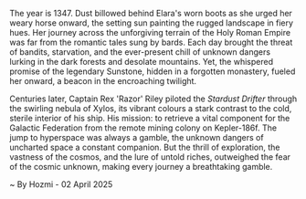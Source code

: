 
The year is 1347.  Dust billowed behind Elara's worn boots as she urged her weary horse onward, the setting sun painting the rugged landscape in fiery hues.  Her journey across the unforgiving terrain of the Holy Roman Empire was far from the romantic tales sung by bards.  Each day brought the threat of bandits, starvation, and the ever-present chill of unknown dangers lurking in the dark forests and desolate mountains.  Yet, the whispered promise of the legendary Sunstone, hidden in a forgotten monastery, fueled her onward, a beacon in the encroaching twilight.

Centuries later, Captain Rex 'Razor' Riley piloted the *Stardust Drifter* through the swirling nebula of Xylos, its vibrant colours a stark contrast to the cold, sterile interior of his ship.  His mission: to retrieve a vital component for the Galactic Federation from the remote mining colony on Kepler-186f.  The jump to hyperspace was always a gamble, the unknown dangers of uncharted space a constant companion.  But the thrill of exploration, the vastness of the cosmos, and the lure of untold riches, outweighed the fear of the cosmic unknown, making every journey a breathtaking gamble.

~ By Hozmi - 02 April 2025
